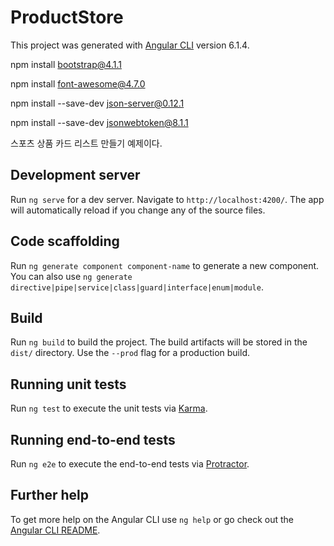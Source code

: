 # ProductStore

This project was generated with [Angular CLI](https://github.com/angular/angular-cli) version 6.1.4.

npm install bootstrap@4.1.1

npm install font-awesome@4.7.0

npm install --save-dev json-server@0.12.1

npm install --save-dev jsonwebtoken@8.1.1

스포츠 상품 카드 리스트 만들기 예제이다. 


## Development server

Run `ng serve` for a dev server. Navigate to `http://localhost:4200/`. The app will automatically reload if you change any of the source files.

## Code scaffolding

Run `ng generate component component-name` to generate a new component. You can also use `ng generate directive|pipe|service|class|guard|interface|enum|module`.

## Build

Run `ng build` to build the project. The build artifacts will be stored in the `dist/` directory. Use the `--prod` flag for a production build.

## Running unit tests

Run `ng test` to execute the unit tests via [Karma](https://karma-runner.github.io).

## Running end-to-end tests

Run `ng e2e` to execute the end-to-end tests via [Protractor](http://www.protractortest.org/).

## Further help

To get more help on the Angular CLI use `ng help` or go check out the [Angular CLI README](https://github.com/angular/angular-cli/blob/master/README.md).
